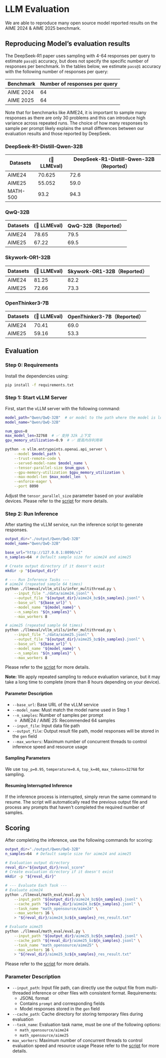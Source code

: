 # LLM Evaluation

We are able to reproduce many open source  model  reported results on the AIME 2024  &  AIME 2025 benchmark.

## Reproducing Model’s evaluation results

The DeepSeek-R1 paper uses sampling with 4-64 responses per query to estimate `pass@1` accuracy, but does not specify the specific number of responses per benchmark. In the tables below, we estimate `pass@1` accuracy with the following number of responses per query:

| Benchmark | Number of responses per query |
| --------- | ----------------------------- |
| AIME 2024 | 64                            |
| AIME 2025 | 64                            |

Note that for benchmarks like AIME24, it is important to sample many responses as there are only 30 problems and this can introduce high variance across repeated runs. The choice of how many responses to sample per prompt likely explains the small differences between our evaluation results and those reported by DeepSeek.



### DeepSeek-R1-Distill-Qwen-32B

| Datasets | (🤗 LLMEval) | DeepSeek-R1-Distill-Qwen-32B（Reported） |
| -------- | ----------- | ---------------------------------------- |
| AIME24   | 70.625      | 72.6                                     |
| AIME25   | 55.052      | 59.0                                     |
| MATH-500 | 93.2        | 94.3                                     |



### QwQ-32B

| Datasets | (🤗 LLMEval) | QwQ-32B（Reported） |
| -------- | ----------- | ------------------- |
| AIME24   | 78.65       | 79.5                |
| AIME25   | 67.22       | 69.5                |



### Skywork-OR1-32B

| Datasets | (🤗 LLMEval) | Skywork-OR1-32B（Reported） |
| -------- | ----------- | --------------------------- |
| AIME24   | 81.25       | 82.2                        |
| AIME25   | 72.66       | 73.3                        |



### OpenThinker3-7B

| Datasets | (🤗 LLMEval) | OpenThinker3-7B（Reported） |
| -------- | ----------- | --------------------------- |
| AIME24   | 70.41      | 69.0                    |
| AIME25   | 59.16      | 53.3                    |


## Evaluation

### Step 0: Requirements

Install the dependencies using:

```bash
pip install -f requirements.txt
```

### Step 1: Start vLLM Server

First, start the vLLM server with the following command:

```bash
model_path="Qwen/QwQ-32B"  # or model to the path where the model is located
model_name="Qwen/QwQ-32B"

num_gpus=8
max_model_len=32768  # ✅ 支持 32k 上下文
gpu_memory_utilization=0.9  # ✅ 提高内存利用率

python -m vllm.entrypoints.openai.api_server \
    --model $model_path \
    --trust-remote-code \
    --served-model-name $model_name \
    --tensor-parallel-size $num_gpus \
    --gpu-memory-utilization $gpu_memory_utilization \
    --max-model-len $max_model_len  \
    --enforce-eager \
    --port 8090
```
Adjust the `tensor_parallel_size` parameter based on your available devices.
Please refer to the [script](./scripts/model_server.sh) for more details.


### Step 2: Run Inference

After starting the vLLM service, run the inference script to generate responses.

```bash
output_dir="./output/Qwen/QwQ-32B"
model_name="Qwen/QwQ-32B"

base_url="http://127.0.0.1:8090/v1"
n_samples=64  # Default sample size for aime24 and aime25

# Create output directory if it doesn't exist
mkdir -p "${output_dir}"

# --- Run Inference Tasks ---
# aime24 (repeated sample 64 times)
python ./llmeval/vllm_utils/infer_multithread.py \
    --input_file "./data/aime24.jsonl" \
    --output_file "${output_dir}/aime24_bz${n_samples}.jsonl" \
    --base_url "${base_url}" \
    --model_name "${model_name}" \
    --n_samples "${n_samples}" \
    --max_workers 8

# aime25 (repeated sample 64 times)
python ./llmeval/vllm_utils/infer_multithread.py \
    --input_file "./data/aime25.jsonl" \
    --output_file "${output_dir}/aime25_bz${n_samples}.jsonl" \
    --base_url "${base_url}" \
    --model_name "${model_name}" \
    --n_samples "${n_samples}" \
    --max_workers 8
```
Please refer to the [script](./scripts/run_infer.sh) for more details.


**Note:** We apply repeated sampling to reduce evaluation variance, but it may take a long time to complete (more than 8 hours depending on your device).

#### Parameter Description

- `--base_url`: Base URL of the vLLM service
- `--model_name`: Must match the model name used in Step 1
- `--n_samples`: Number of samples per prompt
  - AIME24 / AIME 25: Recommended 64 samples
- `--input_file`: Input data file path
- `--output_file`: Output result file path, model responses will be stored in the `gen` field
- `--max_workers`: Maximum number of concurrent threads to control inference speed and resource usage





#### Sampling Parameters

We use ``top_p=0.95``, ``temperature=0.6``, ``top_k=40``, ``max_tokens=32768`` for sampling.

#### Resuming Interrupted Inference

If the inference process is interrupted, simply rerun the same command to resume. The script will automatically read the previous output file and process any prompts that haven't completed the required number of samples.

## Scoring

After completing the inference, use the following commands for scoring:

```bash
output_dir="./output/Qwen/QwQ-32B"
n_samples=64  # Default sample size for aime24 and aime25

# Evaluation output directory
reval_dir="${output_dir}/eval_score"
# Create evaluation directory if it doesn't exist
mkdir -p "${reval_dir}"

# --- Evaluate Each Task ---
# Evaluate aime24
python ./llmeval/math_eval/eval.py \
    --input_path "${output_dir}/aime24_bz${n_samples}.jsonl" \
    --cache_path "${reval_dir}/aime24_bz${n_samples}.jsonl" \
    --task_name "math_opensource/aime24" \
    --max_workers 16 \
    > "${reval_dir}/aime24_bz${n_samples}_res_result.txt"

# Evaluate aime25
python ./llmeval/math_eval/eval.py \
    --input_path "${output_dir}/aime25_bz${n_samples}.jsonl" \
    --cache_path "${reval_dir}/aime25_bz${n_samples}.jsonl" \
    --task_name "math_opensource/aime25" \
    --max_workers 16 \
    > "${reval_dir}/aime25_bz${n_samples}_res_result.txt"
```
Please refer to the [script](./scripts/get_scores.sh) for more details.


### Parameter Description

- `--input_path`: Input file path, can directly use the output file from multi-threaded inference or other files with consistent format. Requirements:
  - JSONL format
  - Contains `prompt` and corresponding fields
  - Model responses stored in the `gen` field
- `--cache_path`: Cache directory for storing temporary files during evaluation
- `--task_name`: Evaluation task name, must be one of the following options:
  - `math_opensource/aime24`
  - `math_opensource/aime25`
- `max_workers`: Maximum number of concurrent threads to control evaluation speed and resource usage
Please refer to the [script](./scripts/run_infer.sh) for more details.
